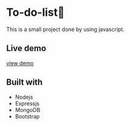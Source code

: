 # To-do-list📝
This is a small project done by using javascript.
## Live demo
[view demo](https://shrouded-ridge-55649.herokuapp.com/)
## Built with
- Nodejs
- Expressjs
- MongoDB
- Bootstrap
